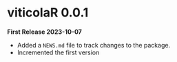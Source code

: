 # viticolaR 0.0.1
**First Release 2023-10-07**
* Added a `NEWS.md` file to track changes to the package.
* Incremented the first version
